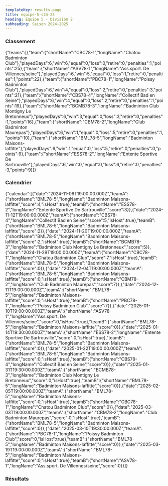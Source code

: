 ```yaml
---
templateKey: results-page
title: equipe-5-s24-25
heading: Équipe 5 - Division 2
subheading: Saison 2024-2025
---
```

### Classement

<teamranking>{"teams":[{"team":{"shortName":"CBC78-1","longName":"Chatou Badminton Club"},"playedDays":6,"win":6,"equal":0,"loss":0,"retire":0,"penalties":1,"points":25},{"team":{"shortName":"ASV78-1","longName":"Ass.sport. De Villennes/seine"},"playedDays":6,"win":5,"equal":0,"loss":1,"retire":0,"penalties":1,"points":22},{"team":{"shortName":"PBC78-1","longName":"Poissy Badminton Club"},"playedDays":6,"win":4,"equal":0,"loss":2,"retire":0,"penalties":3,"points":21},{"team":{"shortName":"CBS78-4","longName":"Collectif Bad en Seine"},"playedDays":6,"win":4,"equal":0,"loss":2,"retire":0,"penalties":1,"points":19},{"team":{"shortName":"BCMB78-3","longName":"Badminton Club Montigny Le Bretonneux"},"playedDays":6,"win":3,"equal":0,"loss":3,"retire":0,"penalties":1,"points":16},{"team":{"shortName":"CBM78-2","longName":"Club Badminton Maurepas"},"playedDays":6,"win":1,"equal":0,"loss":5,"retire":0,"penalties":1,"points":10},{"team":{"shortName":"BML78-5","longName":"Badminton Maisons-laffitte"},"playedDays":6,"win":1,"equal":0,"loss":5,"retire":0,"penalties":0,"points":9},{"team":{"shortName":"ESS78-2","longName":"Entente Sportive De Sartrouville"},"playedDays":6,"win":0,"equal":0,"loss":6,"retire":0,"penalties":3,"points":9}]}</teamranking>

### Calendrier

<teamcalendar>{"calendar":[{"date":"2024-11-06T19:00:00.000Z","teamA":{"shortName":"BML78-5","longName":"Badminton Maisons-laffitte","score":4,"isHost":true},"teamB":{"shortName":"ESS78-2","longName":"Entente Sportive De Sartrouville","score":3}},{"date":"2024-11-12T19:00:00.000Z","teamA":{"shortName":"CBS78-4","longName":"Collectif Bad en Seine","score":5,"isHost":true},"teamB":{"shortName":"BML78-5","longName":"Badminton Maisons-laffitte","score":2}},{"date":"2024-11-20T19:00:00.000Z","teamA":{"shortName":"BML78-5","longName":"Badminton Maisons-laffitte","score":2,"isHost":true},"teamB":{"shortName":"BCMB78-3","longName":"Badminton Club Montigny Le Bretonneux","score":5}},{"date":"2024-11-29T19:00:00.000Z","teamA":{"shortName":"CBC78-1","longName":"Chatou Badminton Club","score":7,"isHost":true},"teamB":{"shortName":"BML78-5","longName":"Badminton Maisons-laffitte","score":0}},{"date":"2024-12-04T19:00:00.000Z","teamA":{"shortName":"BML78-5","longName":"Badminton Maisons-laffitte","score":0,"isHost":true},"teamB":{"shortName":"CBM78-2","longName":"Club Badminton Maurepas","score":7}},{"date":"2024-12-11T19:00:00.000Z","teamA":{"shortName":"BML78-5","longName":"Badminton Maisons-laffitte","score":0,"isHost":true},"teamB":{"shortName":"PBC78-1","longName":"Poissy Badminton Club","score":7}},{"date":"2025-01-10T19:00:00.000Z","teamA":{"shortName":"ASV78-1","longName":"Ass.sport. De Villennes/seine","score":0,"isHost":true},"teamB":{"shortName":"BML78-5","longName":"Badminton Maisons-laffitte","score":0}},{"date":"2025-01-14T19:30:00.000Z","teamA":{"shortName":"ESS78-2","longName":"Entente Sportive De Sartrouville","score":0,"isHost":true},"teamB":{"shortName":"BML78-5","longName":"Badminton Maisons-laffitte","score":0}},{"date":"2025-01-22T19:00:00.000Z","teamA":{"shortName":"BML78-5","longName":"Badminton Maisons-laffitte","score":0,"isHost":true},"teamB":{"shortName":"CBS78-4","longName":"Collectif Bad en Seine","score":0}},{"date":"2025-01-31T19:30:00.000Z","teamA":{"shortName":"BCMB78-3","longName":"Badminton Club Montigny Le Bretonneux","score":0,"isHost":true},"teamB":{"shortName":"BML78-5","longName":"Badminton Maisons-laffitte","score":0}},{"date":"2025-02-05T19:00:00.000Z","teamA":{"shortName":"BML78-5","longName":"Badminton Maisons-laffitte","score":0,"isHost":true},"teamB":{"shortName":"CBC78-1","longName":"Chatou Badminton Club","score":0}},{"date":"2025-03-03T19:00:00.000Z","teamA":{"shortName":"CBM78-2","longName":"Club Badminton Maurepas","score":0,"isHost":true},"teamB":{"shortName":"BML78-5","longName":"Badminton Maisons-laffitte","score":0}},{"date":"2025-03-10T19:30:00.000Z","teamA":{"shortName":"PBC78-1","longName":"Poissy Badminton Club","score":0,"isHost":true},"teamB":{"shortName":"BML78-5","longName":"Badminton Maisons-laffitte","score":0}},{"date":"2025-03-19T19:00:00.000Z","teamA":{"shortName":"BML78-5","longName":"Badminton Maisons-laffitte","score":0,"isHost":true},"teamB":{"shortName":"ASV78-1","longName":"Ass.sport. De Villennes/seine","score":0}}]}</teamcalendar>

### Résultats